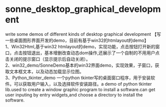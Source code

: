# sonne_desktop_graphical_development
write some demos of different kinds of desktop graphical development 【写一些桌面图形界面开发的demo，目前有基于win32的htmlayout的demo】<br>1、Win32Html,基于win32 htmlayout的demo，实现功能，点击按钮打开新的窗口，点击按钮退出，基本增删改查动态dom操作,还展示了一个自制的不用用户点击关闭的提示窗口（显示提示后自动关闭）。<br>
2、win32_demo/SonneDemo基本的win32界面demo，实现效果，子窗口，获取文本框文本，以及动态加载显示位图。<br>
3、Python_tkinter_demo 一个python tkinter写的桌面窗口程序，用于安装软件。可以获取用户输入，以及选择软件安装路径。a demo of python tkinter lib.used to create a window graphic program to install a software.can get user inputing by entry widgets,and choose a directory to install the software.
